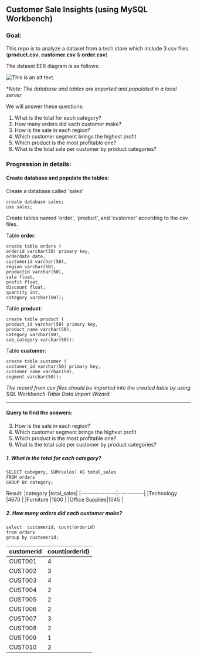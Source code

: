 ## Customer Sale Insights (using MySQL Workbench)

### Goal:

This repo is to analyze a dataset from a tech store which include 3 csv files (**product.csv**, **customer.csv** & **order.csv**)

The dataset EER diagram is as follows:

![This is an alt text.](https://github.com/DongVND/SQL-project-1/blob/main/sales%20analyst%20eer%20diagram.png)

**Note: The database and tables are imported and populated in a local server*

We will answer these questions:
1. What is the total for each category?
2. How many orders did each customer make?
3. How is the sale in each region?
4. Which customer segment brings the highest profit
5. Which product is the most profitable one?
6. What is the total sale per customer by product categories?


### Progression in details:
#### Create database and populate the tables:

Create a database called 'sales'
```
create database sales;
use sales;
```

Create tables named 'order', 'product', and 'customer' according to the csv files.

Table **order**:
```
create table orders (
orderid varchar(50) primary key,
orderdate date,
customerid varchar(50),
region varchar(50), 
productid varchar(50),
sale float,
profit float,
discount float, 
quantity int, 
category varchar(50));
```
Table **product**:
```
create table product (
product_id varchar(50) primary key,
product_name varchar(50),
category varchar(50),
sub_category varchar(50));
```
Table **customer**:
```
create table customer (
customer_id varchar(50) primary key,
customer_name varchar(50),
segment varchar(50));
```

*The record from csv files should be imported into the created table by using SQL Workbench Table Data Import Wizard.*

---


#### Query to find the answers:

3. How is the sale in each region?
4. Which customer segment brings the highest profit
5. Which product is the most profitable one?
6. What is the total sale per customer by product categories?

##### 1. What is the total for each category?
```
SELECT category, SUM(sales) AS total_sales
FROM orders
GROUP BY category;
```
Result:
|category       |total_sales|
|---------------|-----------|
|Technology     |4670       |
|Furniture      |1800       |
|Office Supplies|1045       |

##### 2. How many orders did each customer make?
```
select  customerid, count(orderid)
from orders
group by customerid;
```

|customerid     |count(orderid)|
|---------------|--------------|
|CUST001        |4             |
|CUST002        |3             |
|CUST003        |4             |
|CUST004        |2             |
|CUST005        |2             |
|CUST006        |2             |
|CUST007        |3             |
|CUST008        |2             |
|CUST009        |1             |
|CUST010        |2             |










